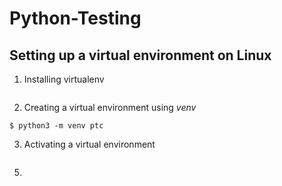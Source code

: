# Python-Testing
## Setting up a virtual environment on Linux 
1. Installing virtualenv
```$ sudo python3 -m pip install --user virtualenv
```
2. Creating a virtual environment using *venv*
```python3 -m venv /path/to/new/virtual/environment
$ python3 -m venv ptc
```
3. Activating a virtual environment 
```$source ptc/bin/activate
```
5.
